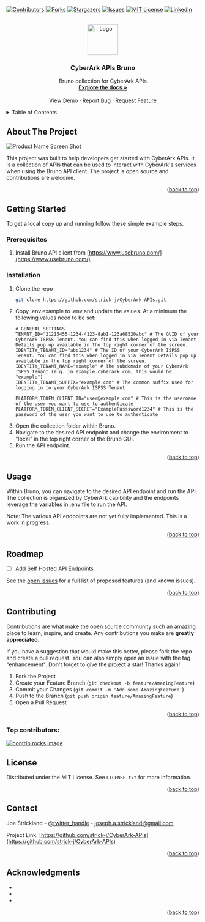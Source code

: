 
<a id="readme-top"></a>
[![Contributors][contributors-shield]][contributors-url]
[![Forks][forks-shield]][forks-url]
[![Stargazers][stars-shield]][stars-url]
[![Issues][issues-shield]][issues-url]
[![MIT License][license-shield]][license-url]
[![LinkedIn][linkedin-shield]][linkedin-url]

<!-- PROJECT LOGO -->
<br />
<div align="center">
  <a href="https://github.com/strick-j/CyberArk-APIs">
    <img src="images/logo.png" alt="Logo" width="80" height="80">
  </a>

<h3 align="center">CyberArk APIs Bruno</h3>

  <p align="center">
    Bruno collection for CyberArk APIs
    <br />
    <a href="https://github.com/strick-j/CyberArk-APIs"><strong>Explore the docs »</strong></a>
    <br />
    <br />
    <a href="https://github.com/strick-j/CyberArk-APIs">View Demo</a>
    ·
    <a href="https://github.com/strick-j/CyberArk-APIs/issues/new?labels=bug&template=bug-report---.md">Report Bug</a>
    ·
    <a href="https://github.com/strick-j/CyberArk-APIs/issues/new?labels=enhancement&template=feature-request---.md">Request Feature</a>
  </p>
</div>



<!-- TABLE OF CONTENTS -->
<details>
  <summary>Table of Contents</summary>
  <ol>
    <li>
      <a href="#about-the-project">About The Project</a>
      <ul>
        <li><a href="#built-with">Built With</a></li>
      </ul>
    </li>
    <li>
      <a href="#getting-started">Getting Started</a>
      <ul>
        <li><a href="#prerequisites">Prerequisites</a></li>
        <li><a href="#installation">Installation</a></li>
      </ul>
    </li>
    <li><a href="#usage">Usage</a></li>
    <li><a href="#roadmap">Roadmap</a></li>
    <li><a href="#contributing">Contributing</a></li>
    <li><a href="#license">License</a></li>
    <li><a href="#contact">Contact</a></li>
    <li><a href="#acknowledgments">Acknowledgments</a></li>
  </ol>
</details>



<!-- ABOUT THE PROJECT -->
## About The Project

[![Product Name Screen Shot][product-screenshot]](https://example.com)

This project was built to help developers get started with CyberArk APIs. It is a collection of APIs that can be used to interact with CyberArk's services when using the Bruno API client. The project is open source and contributions are welcome.

<p align="right">(<a href="#readme-top">back to top</a>)</p>



<!-- GETTING STARTED -->
## Getting Started

To get a local copy up and running follow these simple example steps.

### Prerequisites

1. Install Bruno API client from [https://www.usebruno.com/](https://www.usebruno.com/)

### Installation

1. Clone the repo
   ```sh
   git clone https://github.com/strick-j/CyberArk-APIs.git
   ```
2. Copy .env.example to .env and update the values. At a minimum the following values need to be set:
   ```
   # GENERAL SETTINGS
   TENANT_ID="21215455-1234-4123-8ab1-123a68520abc" # The GUID of your CyberArk ISPSS Tenant. You can find this when logged in via Tenant Details pop up available in the top right corner of the screen.
   IDENTITY_TENANT_ID="abc1234" # The ID of your CyberArk ISPSS Tenant. You can find this when logged in via Tenant Details pop up available in the top right corner of the screen.
   IDENTITY_TENANT_NAME="example" # The subdomain of your CyberArk ISPSS Tenant (e.g. in example.cyberark.com, this would be "example")
   IDENTITY_TENANT_SUFFIX="example.com" # The common suffix used for logging in to your CyberArk ISPSS Tenant

   PLATFORM_TOKEN_CLIENT_ID="user@example.com" # This is the username of the user you want to use to authenticate
   PLATFORM_TOKEN_CLIENT_SECRET="ExamplePasssword1234" # This is the password of the user you want to use to authenticate
   ```
3. Open the collection folder within Bruno.
4. Navigate to the desired API endpoint and change the environment to "local" in the top right corner of the Bruno GUI.
5. Run the API endpoint.

<p align="right">(<a href="#readme-top">back to top</a>)</p>



<!-- USAGE EXAMPLES -->
## Usage

Within Bruno, you can navigate to the desired API endpoint and run the API. The collection is organized by CyberArk capibility and the endpoints leverage the variables in .env file to run the API.

Note: The various API endpoints are not yet fully implemented. This is a work in progress.



<p align="right">(<a href="#readme-top">back to top</a>)</p>



<!-- ROADMAP -->
## Roadmap

- [ ] Add Self Hosted API Endpoints


See the [open issues](https://github.com/strick-j/CyberArk-APIs/issues) for a full list of proposed features (and known issues).

<p align="right">(<a href="#readme-top">back to top</a>)</p>


<!-- CONTRIBUTING -->
## Contributing

Contributions are what make the open source community such an amazing place to learn, inspire, and create. Any contributions you make are **greatly appreciated**.

If you have a suggestion that would make this better, please fork the repo and create a pull request. You can also simply open an issue with the tag "enhancement".
Don't forget to give the project a star! Thanks again!

1. Fork the Project
2. Create your Feature Branch (`git checkout -b feature/AmazingFeature`)
3. Commit your Changes (`git commit -m 'Add some AmazingFeature'`)
4. Push to the Branch (`git push origin feature/AmazingFeature`)
5. Open a Pull Request

<p align="right">(<a href="#readme-top">back to top</a>)</p>

### Top contributors:

<a href="https://github.com/strick-j/CyberArk-APIs/graphs/contributors">
  <img src="https://contrib.rocks/image?repo=strick-j/CyberArk-APIs" alt="contrib.rocks image" />
</a>



<!-- LICENSE -->
## License

Distributed under the MIT License. See `LICENSE.txt` for more information.

<p align="right">(<a href="#readme-top">back to top</a>)</p>



<!-- CONTACT -->
## Contact

Joe Strickland - [@twitter_handle](https://twitter.com/joestrick) - joseph.a.strickland@gmail.com

Project Link: [https://github.com/strick-j/CyberArk-APIs](https://github.com/strick-j/CyberArk-APIs)

<p align="right">(<a href="#readme-top">back to top</a>)</p>



<!-- ACKNOWLEDGMENTS -->
## Acknowledgments

* []()
* []()
* []()

<p align="right">(<a href="#readme-top">back to top</a>)</p>



<!-- MARKDOWN LINKS & IMAGES -->
<!-- https://www.markdownguide.org/basic-syntax/#reference-style-links -->
[contributors-shield]: https://img.shields.io/github/contributors/strick-j/CyberArk-APIs.svg?style=for-the-badge
[contributors-url]: https://github.com/strick-j/CyberArk-APIs/graphs/contributors
[forks-shield]: https://img.shields.io/github/forks/strick-j/CyberArk-APIs.svg?style=for-the-badge
[forks-url]: https://github.com/strick-j/CyberArk-APIs/network/members
[stars-shield]: https://img.shields.io/github/stars/strick-j/CyberArk-APIs.svg?style=for-the-badge
[stars-url]: https://github.com/strick-j/CyberArk-APIs/stargazers
[issues-shield]: https://img.shields.io/github/issues/strick-j/CyberArk-APIs.svg?style=for-the-badge
[issues-url]: https://github.com/strick-j/CyberArk-APIs/issues
[license-shield]: https://img.shields.io/github/license/strick-j/CyberArk-APIs.svg?style=for-the-badge
[license-url]: https://github.com/strick-j/CyberArk-APIs/blob/master/LICENSE.txt
[linkedin-shield]: https://img.shields.io/badge/-LinkedIn-black.svg?style=for-the-badge&logo=linkedin&colorB=555
[linkedin-url]: https://linkedin.com/in/josephastrickland
[product-screenshot]: images/screenshot.png
[bruno-url]: https://www.usebruno.com/